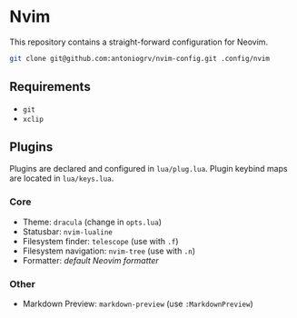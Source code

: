 # Nvim

This repository contains a straight-forward configuration for Neovim.

```bash
git clone git@github.com:antoniogrv/nvim-config.git .config/nvim
```

## Requirements

- `git`
- `xclip` 

## Plugins

Plugins are declared and configured in `lua/plug.lua`. Plugin keybind maps are located in `lua/keys.lua`.

### Core

- Theme: `dracula` (change in `opts.lua`)
- Statusbar: `nvim-lualine`
- Filesystem finder: `telescope` (use with `.f`)
- Filesystem navigation: `nvim-tree` (use with `.n`)
- Formatter: *default Neovim formatter*

### Other

- Markdown Preview: `markdown-preview` (use `:MarkdownPreview`)
